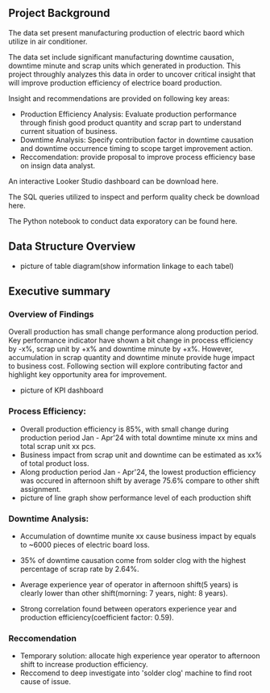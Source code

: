 ## Project Background

The data set present manufacturing production of electric baord which utilize in air conditioner.

The data set include significant manufacturing downtime causation, downtime minute and scrap units which generated in production. This project throughly analyzes this data in order to uncover critical insight that will improve production efficiency of electrice board production.

Insight and recommendations are provided on following key areas:
- Production Efficiency Analysis: Evaluate production performance through finish good product quantity and scrap part to understand current situation of business.
- Downtime Analysis: Specify contribution factor in downtime causation and downtime occurrence timing to scope target improvement action.
- Reccomendation: provide proposal to improve process efficiency base on insign data analyst. 
  
An interactive Looker Studio dashboard can be download here.

The SQL queries utilized to inspect and perform quality check be download here.

The Python notebook to conduct data exporatory can be found here.


## Data Structure Overview
- picture of table diagram(show information linkage to each tabel)

## Executive summary
### Overview of Findings
Overall production has small change performance along production period. Key performance indicator have shown a bit change in process efficiency by -x%, scrap unit by +x% and downtime minute by +x%. However, accumulation in scrap quantity and downtime minute provide huge impact to business cost. Following section will explore contributing factor and highlight key opportunity area for improvement.

- picture of KPI dashboard


### Process Efficiency:
- Overall production efficiency is 85%, with small change during production period Jan - Apr'24 with total downtime minute xx mins and total scrap unit xx pcs.
- Business impact from scrap unit and downtime can be estimated as  xx% of total product loss.
- Along production period Jan - Apr'24, the lowest production efficiency was occured in afternoon shift by average 75.6% compare to other shift assignment.
- picture of line graph show performance level of each production shift



### Downtime Analysis:
- Accumulation of downtime munite xx cause business impact by equals to ~6000 pieces of electric board loss.
-  35% of downtime causation come from solder clog with the highest percentage of scrap rate by 2.64%.

- Average experience year of operator in afternoon shift(5 years) is clearly lower than other shift(morning: 7 years, night: 8 years).

- Strong correlation found between operators experience year and production efficiency(coefficient factor: 0.59).

### Reccomendation
- Temporary solution: allocate high experience year operator to afternoon shift to increase production efficiency.
- Reccomend to deep investigate into 'solder clog' machine to find root cause of issue.



